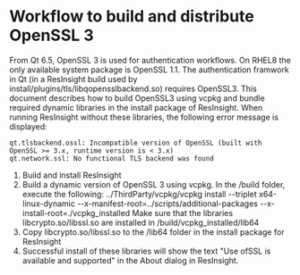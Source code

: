 # Workflow to build and distribute OpenSSL 3

From Qt 6.5, OpenSSL 3 is used for authentication workflows. On RHEL8 the only available system package is OpenSSL 1.1. The authentication framwork in Qt (in a ResInsight build used by install/plugins/tls/libqopensslbackend.so) requires OpenSSL3. This document describes how to build OpenSSL3 using vcpkg and bundle required dynamic libraries in the install package of ResInsight. When running ResInsight without these libraries, the following error message is displayed:

    qt.tlsbackend.ossl: Incompatible version of OpenSSL (built with OpenSSL >= 3.x, runtime version is < 3.x)
    qt.network.ssl: No functional TLS backend was found

1. Build and install ResInsight
2. Build a dynamic version of OpenSSL 3 using vcpkg. In the /build folder, execute the following:
   ../ThirdParty/vcpkg/vcpkg install --triplet x64-linux-dynamic --x-manifest-root=../scripts/additional-packages --x-install-root=./vcpkg_installed
   Make sure that the libraries libcrypto.so/libssl.so are installed in /build/vcpkg_installed/lib64
3. Copy libcrypto.so/libssl.so to the /lib64 folder in the install package for ResInsight
4. Successful install of these libraries will show the text "Use ofSSL is available and supported" in the About dialog in ResInsight.